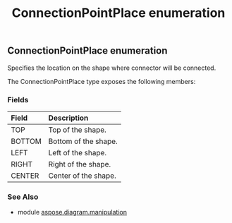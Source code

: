 ﻿---
title: ConnectionPointPlace enumeration
second_title: Aspose.Diagram for Python via .NET API References
description: 
type: docs
weight: 10
url: /python-net/aspose.diagram.manipulation/connectionpointplace/
is_root: false
---

## ConnectionPointPlace enumeration

Specifies the location on the shape where connector will be connected.



The ConnectionPointPlace type exposes the following members:

### Fields
| Field | Description |
| :- | :- |
| TOP | Top of the shape. |
| BOTTOM | Bottom of the shape. |
| LEFT | Left of the shape. |
| RIGHT | Right of the shape. |
| CENTER | Center of the shape. |


### See Also

* module [aspose.diagram.manipulation](../)
